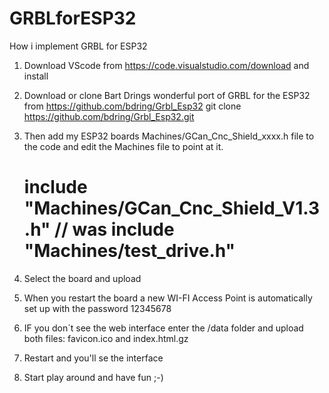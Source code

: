 # GRBLforESP32
How i implement GRBL for ESP32

1. Download VScode from https://code.visualstudio.com/download and install

2. Download or clone Bart Drings wonderful port of GRBL for the ESP32 from https://github.com/bdring/Grbl_Esp32
   git clone https://github.com/bdring/Grbl_Esp32.git

3. Then add my ESP32 boards Machines/GCan_Cnc_Shield_xxxx.h file to the code and edit the Machines file to point at it.
   #  include "Machines/GCan_Cnc_Shield_V1.3.h" // was  include "Machines/test_drive.h"

4. Select the board and upload

5. When you restart the board a new WI-FI Access Point is automatically set up with the password 12345678

6. IF you don´t see the web interface enter the /data folder and upload both files: favicon.ico and index.html.gz

7. Restart and you'll se the interface

8. Start play around and have fun ;-)
